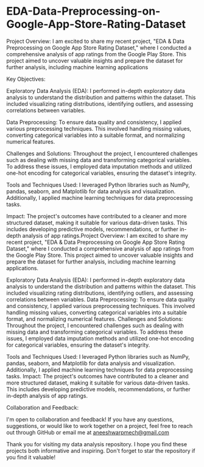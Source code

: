 # EDA-Data-Preprocessing-on-Google-App-Store-Rating-Dataset

Project Overview:
I am excited to share my recent project, "EDA & Data Preprocessing on Google App Store Rating Dataset," where I conducted a comprehensive analysis of app ratings from the Google Play Store. This project aimed to uncover valuable insights and prepare the dataset for further analysis, including machine learning applications

Key Objectives:

Exploratory Data Analysis (EDA): I performed in-depth exploratory data analysis to understand the distribution and patterns within the dataset. This included visualizing rating distributions, identifying outliers, and assessing correlations between variables.

Data Preprocessing: To ensure data quality and consistency, I applied various preprocessing techniques. This involved handling missing values, converting categorical variables into a suitable format, and normalizing numerical features.

Challenges and Solutions: Throughout the project, I encountered challenges such as dealing with missing data and transforming categorical variables. To address these issues, I employed data imputation methods and utilized one-hot encoding for categorical variables, ensuring the dataset's integrity.

Tools and Techniques Used:
I leveraged Python libraries such as NumPy, pandas, seaborn, and Matplotlib for data analysis and visualization. Additionally, I applied machine learning techniques for data preprocessing tasks.

Impact:
The project's outcomes have contributed to a cleaner and more structured dataset, making it suitable for various data-driven tasks. This includes developing predictive models, recommendations, or further in-depth analysis of app ratings.Project Overview: I am excited to share my recent project, "EDA & Data Preprocessing on Google App Store Rating Dataset," where I conducted a comprehensive analysis of app ratings from the Google Play Store. This project aimed to uncover valuable insights and prepare the dataset for further analysis, including machine learning applications.

Exploratory Data Analysis (EDA): I performed in-depth exploratory data analysis to understand the distribution and patterns within the dataset. This included visualizing rating distributions, identifying outliers, and assessing correlations between variables. Data Preprocessing: To ensure data quality and consistency, I applied various preprocessing techniques. This involved handling missing values, converting categorical variables into a suitable format, and normalizing numerical features. Challenges and Solutions: Throughout the project, I encountered challenges such as dealing with missing data and transforming categorical variables. To address these issues, I employed data imputation methods and utilized one-hot encoding for categorical variables, ensuring the dataset's integrity. 

Tools and Techniques Used: I leveraged Python libraries such as NumPy, pandas, seaborn, and Matplotlib for data analysis and visualization. Additionally, I applied machine learning techniques for data preprocessing tasks. Impact: The project's outcomes have contributed to a cleaner and more structured dataset, making it suitable for various data-driven tasks. This includes developing predictive models, recommendations, or further in-depth analysis of app ratings.

Collaboration and Feedback:

I'm open to collaboration and feedback! If you have any questions, suggestions, or would like to work together on a project, feel free to reach out through GitHub or email me at aneeshwarpmech@gmail.com

Thank you for visiting my data analysis repository. I hope you find these projects both informative and inspiring. Don't forget to star the repository if you find it valuable!
